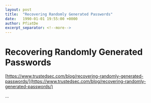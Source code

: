```yaml
---
layout: post
title:  "Recovering Randomly Generated Passwords"
date:   1990-01-01 19:55:00 +0000
author: PfiatDe
excerpt_separator: <!--more-->
---
```


# Recovering Randomly Generated Passwords
[https://www.trustedsec.com/blog/recovering-randomly-generated-passwords/](https://www.trustedsec.com/blog/recovering-randomly-generated-passwords/)

...
<!--more-->
